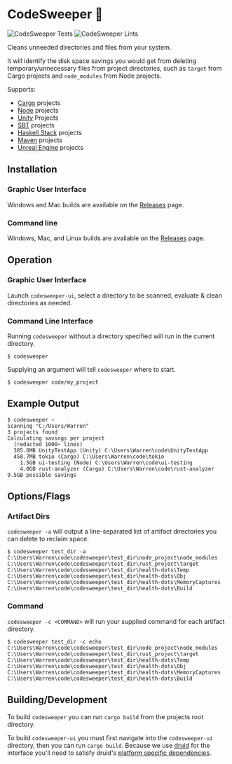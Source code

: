 # CodeSweeper 🧹

![CodeSweeper Tests](https://github.com/wgalyen/codesweeper/workflows/CodeSweeper%20Tests/badge.svg) ![CodeSweeper Lints](https://github.com/wgalyen/codesweeper/workflows/CodeSweeper%20Lints/badge.svg)

Cleans unneeded directories and files from your system.

It will identify the disk space savings you would get from deleting temporary/unnecessary files from project directories, such as `target` from Cargo projects and `node_modules` from Node projects.

Supports:

- [Cargo](https://doc.rust-lang.org/cargo/) projects
- [Node](https://nodejs.org/) projects
- [Unity](https://unity.com/) Projects
- [SBT](https://www.scala-sbt.org/) projects
- [Haskell Stack](https://docs.haskellstack.org/) projects
- [Maven](https://maven.apache.org/) projects
- [Unreal Engine](https://www.unrealengine.com/) projects

## Installation

### Graphic User Interface

Windows and Mac builds are available on the [Releases](https://github.com/wgalyen/codesweeper/releases) page.

### Command line

Windows, Mac, and Linux builds are available on the [Releases](https://github.com/wgalyen/codesweeper/releases) page.

## Operation

### Graphic User Interface

Launch `codesweeper-ui`, select a directory to be scanned, evaluate & clean directories as needed.

### Command Line Interface

Running `codesweeper` without a directory specified will run in the current directory.

```
$ codesweeper
```

Supplying an argument will tell `codesweeper` where to start.

```
$ codesweeper code/my_project
```

## Example Output

```
$ codesweeper ~
Scanning "C:/Users/Warren"
3 projects found
Calculating savings per project
  (redacted 1000~ lines)
  385.6MB UnityTestApp (Unity) C:\Users\Warren\code\UnityTestApp
  458.7MB tokio (Cargo) C:\Users\Warren\code\tokio
    1.5GB ui-testing (Node) C:\Users\Warren\code\ui-testing
    4.0GB rust-analyzer (Cargo) C:\Users\Warren\code\rust-analyzer
9.5GB possible savings
```

## Options/Flags

### Artifact Dirs

`codesweeper -a` will output a line-separated list of artifact directories you can delete to reclaim space.

```
$ codesweeper test_dir -a
C:\Users\Warren\code\codesweeper\test_dir\node_project\node_modules
C:\Users\Warren\code\codesweeper\test_dir\rust_project\target
C:\Users\Warren\code\codesweeper\test_dir\health-dots\Temp
C:\Users\Warren\code\codesweeper\test_dir\health-dots\Obj
C:\Users\Warren\code\codesweeper\test_dir\health-dots\MemoryCaptures
C:\Users\Warren\code\codesweeper\test_dir\health-dots\Build
```

### Command

`codesweeper -c <COMMAND>` will run your supplied command for each artifact directory.

```
$ codesweeper test_dir -c echo
C:\Users\Warren\code\codesweeper\test_dir\node_project\node_modules
C:\Users\Warren\code\codesweeper\test_dir\rust_project\target
C:\Users\Warren\code\codesweeper\test_dir\health-dots\Temp
C:\Users\Warren\code\codesweeper\test_dir\health-dots\Obj
C:\Users\Warren\code\codesweeper\test_dir\health-dots\MemoryCaptures
C:\Users\Warren\code\codesweeper\test_dir\health-dots\Build
```

## Building/Development

To build `codesweeper` you can run `cargo build` from the projects root directory.

To build `codesweeper-ui` you must first navigate into the `codesweeper-ui` directory, then you can run `cargo build`. Because we use [druid](https://github.com/xi-editor/druid) for the interface you'll need to satisfy druid's [platform specific dependencies](https://github.com/xi-editor/druid#platform-notes).